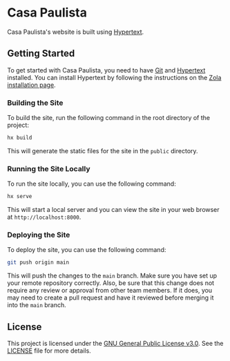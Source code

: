 # Casa Paulista
Casa Paulista's website is built using [Hypertext](https://github.com/casapaulista/hypertext).


## Getting Started
To get started with Casa Paulista, you need to have [Git](https://git-scm.com) and [Hypertext](https://github.com/casapaulista/hypertext) installed. 
You can install Hypertext by following the instructions on the [Zola installation page](https://getzola.org/documentation/getting-started/installation/).

### Building the Site
To build the site, run the following command in the root directory of the project:

```bash
hx build
```

This will generate the static files for the site in the `public` directory.

### Running the Site Locally
To run the site locally, you can use the following command:

```bash
hx serve
```

This will start a local server and you can view the site in your web browser at `http://localhost:8000`.

### Deploying the Site
To deploy the site, you can use the following command:

```bash
git push origin main
```

This will push the changes to the `main` branch. Make sure you have set up your remote repository correctly. Also, be sure that this change does not require any review or approval from other team members. If it does, you may need to create a pull request and have it reviewed before merging it into the `main` branch.

## License
This project is licensed under the [GNU General Public License v3.0](https://www.gnu.org/licenses/gpl-3.0.en.html). See the [LICENSE](LICENSE) file for more details.


